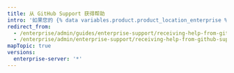 ```yaml
---
title: 从 GitHub Support 获得帮助
intro: '如果您的 {% data variables.product.product_location_enterprise %} 遇到问题，{% data variables.contact.github_support %} 可以帮助您解决。'
redirect_from:
  - /enterprise/admin/guides/enterprise-support/receiving-help-from-github-enterprise-support/
  - /enterprise/admin/enterprise-support/receiving-help-from-github-support
mapTopic: true
versions:
  enterprise-server: '*'
---
```


